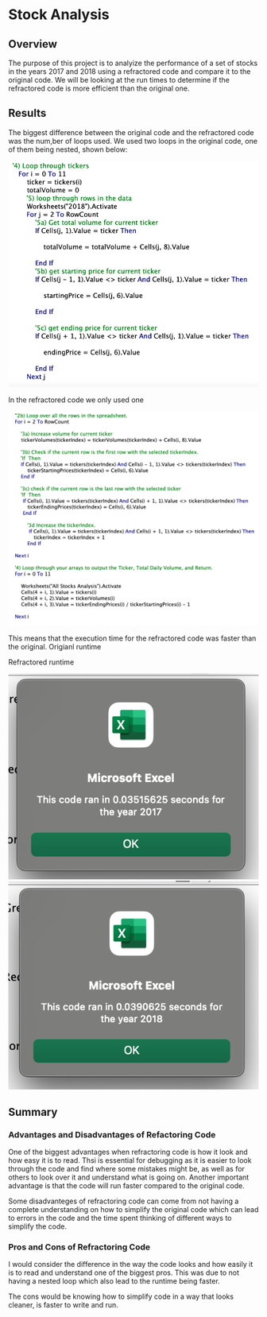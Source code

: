 # Stock Analysis

## Overview

The purpose of this project is to analyize the performance of a set of stocks in the years 2017 and 2018 using a refractored code and compare it to the original code. We will be looking at the run times to determine if the refractored code is more efficient than the original one.  

## Results

The biggest difference between the original code and the refractored code was the num,ber of loops used. We used two loops in the original code, one of them being nested, shown below:

![alt text](https://github.com/dntalx/Stock_Analysis/blob/main/Resources/Original_Code.png)

In the refractored code we only used one

![alt text](https://github.com/dntalx/Stock_Analysis/blob/main/Resources/Refractored_Code.png)

This means that the execution time for the refractored code was faster than the original.
Origianl runtime

Refractored runtime

![alt text](https://github.com/dntalx/Stock_Analysis/blob/main/Resources/Refractored_2017.png)
![alt text](https://github.com/dntalx/Stock_Analysis/blob/main/Resources/Refractored_2018.png)

## Summary
 
### Advantages and Disadvantages of Refactoring Code

One of the biggest advantages when refractoring code is how it look and how easy it is to read. Thsi is essential for debugging as it is easier to look through the code and find where some mistakes might be, as well as for others to look over it and understand what is going on. Another important advantage is that the code will run faster compared to the original code. 

Some disadvanteges of refractoring code can come from not having a complete understanding on how to simplify the original code which can lead to errors in the code and the time spent thinking of different ways to simplify the code.

### Pros and Cons of Refractoring Code

I would consider the difference in the way the code looks and how easily it is to read and understand one of the biggest pros. This was due to not having a nested loop which also lead to the runtime being faster.

The cons would be knowing how to simplify code in a way that looks cleaner, is faster to write and run. 
